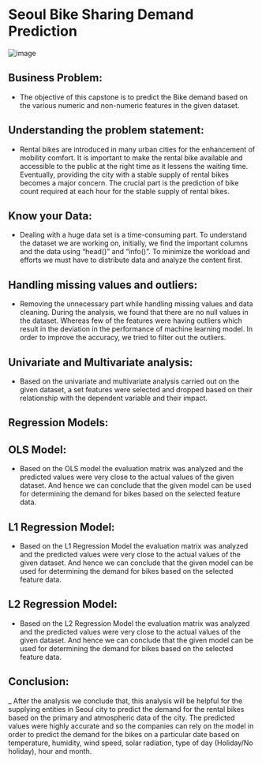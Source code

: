 # Seoul Bike Sharing Demand Prediction
![image](https://user-images.githubusercontent.com/102477662/203225854-960cfa0e-5826-4edd-88a0-22342c42f7ae.png)

## Business Problem: 
- The objective of this capstone is to predict the Bike demand based on the various numeric and non-numeric features in the given dataset.

## Understanding the problem statement:
- Rental bikes are introduced in many urban cities for the enhancement of mobility comfort. It is important to make the rental bike available and accessible to the public at the right time as it lessens the waiting time. Eventually, providing the city with a stable supply of rental bikes becomes a major concern. The crucial part is the prediction of bike count required at each hour for the stable supply of rental bikes.

## Know your Data: 
- Dealing with a huge data set is a time-consuming part. To understand the dataset we are working on, initially, we find the important columns and the data using “head()” and “info()”. To minimize the workload and efforts we must have to distribute data and analyze the content first.
 
## Handling missing values and outliers: 
- Removing the unnecessary part while handling missing values and data cleaning. During the analysis, we found that there are no null values in the dataset. Whereas few of the features were having outliers which result in the deviation in the performance of machine learning model. In order to improve the accuracy, we tried to filter out the outliers.
 
## Univariate and Multivariate analysis: 
- Based on the univariate and multivariate analysis carried out on the given dataset, a set features were selected and dropped based on their relationship with the dependent variable and their impact.
 
## Regression Models:
 
## OLS Model: 
- Based on the OLS model the evaluation matrix was analyzed and the predicted values were very close to the actual values of the given dataset. And hence we can conclude that the given model can be used for determining the demand for bikes based on the selected feature data.
## L1 Regression Model: 
- Based on the L1 Regression Model the evaluation matrix was analyzed and the predicted values were very close to the actual values of the given dataset. And hence we can conclude that the given model can be used for determining the demand for bikes based on the selected feature data.
## L2 Regression Model: 
- Based on the L2 Regression Model the evaluation matrix was analyzed and the predicted values were very close to the actual values of the given dataset. And hence we can conclude that the given model can be used for determining the demand for bikes based on the selected feature data.
 
## Conclusion: 
_ After the analysis we conclude that, this analysis will be helpful for the supplying entities in Seoul city to predict the demand for the rental bikes based on the primary and atmospheric data of the city. The predicted values were highly accurate and so the companies can rely on the model in order to predict the demand for the bikes on a particular date based on temperature, humidity, wind speed, solar radiation, type of day (Holiday/No holiday), hour and month. 
